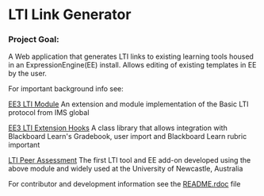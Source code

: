 # LTI Link Generator #
### Project Goal: ###

A Web application that generates LTI links to existing learning tools housed in an ExpressionEngine(EE) install. Allows editing of existing templates in EE by the user.  

For important background info see:

[EE3 LTI Module](https://bitbucket.org/sijpkes/ee3-lti-module)
An extension and module implementation of the Basic LTI protocol from IMS global

[EE3 LTI Extension Hooks](https://bitbucket.org/sijpkes/ee3-lti-extension-hooks)
A class library that allows integration with Blackboard Learn's Gradebook, user import and Blackboard Learn rubric important

[LTI Peer Assessment](https://bitbucket.org/sijpkes/lti-peer-assessment)
The first LTI tool and EE add-on developed using the above module and widely used at the University of Newcastle, Australia

For contributor and development information see the [README.rdoc](https://github.com/sijpkes/lti_link_generator/blob/master/README.rdoc) file

